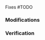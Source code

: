 <!-- markdownlint-disable MD041 -->

<!-- Does this PR fix an issue -->

Fixes #TODO

### Modifications

<!-- TODO: Say what changes you made (including any design decisions) -->


### Verification

<!-- TODO: Say how you tested your changes - manual and/or automated testing (can help for reviewers to see summary here in one place)  -->